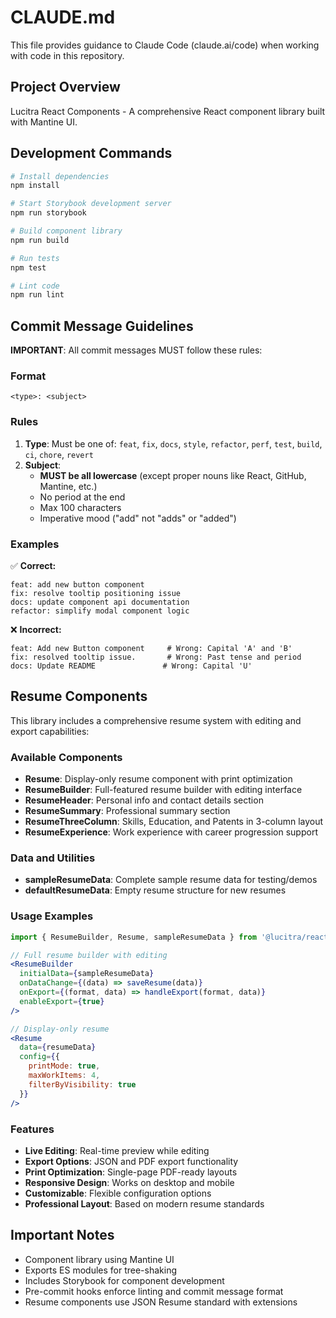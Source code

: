 # CLAUDE.md

This file provides guidance to Claude Code (claude.ai/code) when working with code in this repository.

## Project Overview

Lucitra React Components - A comprehensive React component library built with Mantine UI.

## Development Commands

```bash
# Install dependencies
npm install

# Start Storybook development server
npm run storybook

# Build component library
npm run build

# Run tests
npm test

# Lint code
npm run lint
```

## Commit Message Guidelines

**IMPORTANT**: All commit messages MUST follow these rules:

### Format
```
<type>: <subject>
```

### Rules
1. **Type**: Must be one of: `feat`, `fix`, `docs`, `style`, `refactor`, `perf`, `test`, `build`, `ci`, `chore`, `revert`
2. **Subject**: 
   - **MUST be all lowercase** (except proper nouns like React, GitHub, Mantine, etc.)
   - No period at the end
   - Max 100 characters
   - Imperative mood ("add" not "adds" or "added")

### Examples
✅ **Correct:**
```
feat: add new button component
fix: resolve tooltip positioning issue
docs: update component api documentation
refactor: simplify modal component logic
```

❌ **Incorrect:**
```
feat: Add new Button component     # Wrong: Capital 'A' and 'B'
fix: resolved tooltip issue.       # Wrong: Past tense and period
docs: Update README               # Wrong: Capital 'U'
```

## Resume Components

This library includes a comprehensive resume system with editing and export capabilities:

### Available Components

- **Resume**: Display-only resume component with print optimization
- **ResumeBuilder**: Full-featured resume builder with editing interface
- **ResumeHeader**: Personal info and contact details section
- **ResumeSummary**: Professional summary section
- **ResumeThreeColumn**: Skills, Education, and Patents in 3-column layout
- **ResumeExperience**: Work experience with career progression support

### Data and Utilities

- **sampleResumeData**: Complete sample resume data for testing/demos
- **defaultResumeData**: Empty resume structure for new resumes

### Usage Examples

```jsx
import { ResumeBuilder, Resume, sampleResumeData } from '@lucitra/react-components';

// Full resume builder with editing
<ResumeBuilder 
  initialData={sampleResumeData}
  onDataChange={(data) => saveResume(data)}
  onExport={(format, data) => handleExport(format, data)}
  enableExport={true}
/>

// Display-only resume
<Resume 
  data={resumeData}
  config={{
    printMode: true,
    maxWorkItems: 4,
    filterByVisibility: true
  }}
/>
```

### Features

- **Live Editing**: Real-time preview while editing
- **Export Options**: JSON and PDF export functionality
- **Print Optimization**: Single-page PDF-ready layouts
- **Responsive Design**: Works on desktop and mobile
- **Customizable**: Flexible configuration options
- **Professional Layout**: Based on modern resume standards

## Important Notes

- Component library using Mantine UI
- Exports ES modules for tree-shaking
- Includes Storybook for component development
- Pre-commit hooks enforce linting and commit message format
- Resume components use JSON Resume standard with extensions